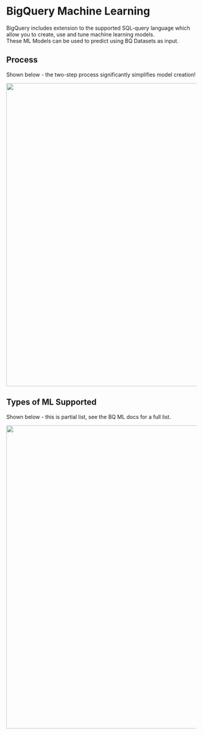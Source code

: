 # BigQuery Machine Learning

BigQuery includes extension to the supported SQL-query language which allow you to create, use and tune machine learning models.    
These ML Models can be used to predict using BQ Datasets as input.

## Process

Shown below - the two-step process significantly simplifies model creation!

<img src="https://github.com/lynnlangit/gcp-ml/blob/master/images/simplify.png" width=800>

## Types of ML Supported

Shown below - this is partial list, see the BQ ML docs for a full list.

<img src="https://github.com/lynnlangit/gcp-ml/blob/master/images/features.png" width=800>
